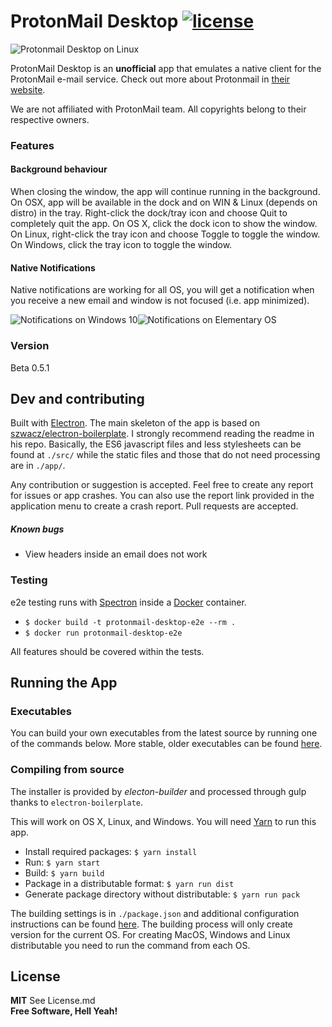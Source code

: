 ProtonMail Desktop [![license](https://img.shields.io/github/license/beatplus/protonmail.svg?style=flat-square)]()
======
![Protonmail Desktop on Linux](https://raw.githubusercontent.com/protonmail-desktop/application/master/media/linux-screenshot.png)

ProtonMail Desktop is an **unofficial** app that emulates a native client for the ProtonMail e-mail service. Check out more about Protonmail in [their website](https://protonmail.com).

We are not affiliated with ProtonMail team. All copyrights belong to their respective owners.

### Features

#### Background behaviour
When closing the window, the app will continue running in the background. On OSX, app will be available in the dock and on WIN & Linux (depends on distro) in the tray. Right-click the dock/tray icon and choose Quit to completely quit the app. On OS X, click the dock icon to show the window. On Linux, right-click the tray icon and choose Toggle to toggle the window. On Windows, click the tray icon to toggle the window.

#### Native Notifications
Native notifications are working for all OS, you will get a notification when you receive a new email and window is not focused (i.e. app minimized).

![Notifications on Windows 10](https://raw.githubusercontent.com/protonmail-desktop/application/master/media/win-notification.png)![Notifications on Elementary OS](https://raw.githubusercontent.com/protonmail-desktop/application/master/media/linux-notification.png)

### Version

Beta 0.5.1

## Dev and contributing

Built with [Electron](http://electron.atom.io). The main skeleton of the app is based on [szwacz/electron-boilerplate](https://github.com/szwacz/electron-boilerplate). I strongly recommend reading the readme in his repo. Basically, the ES6 javascript files and less stylesheets can be found at `./src/` while the static files and those that do not need processing are in `./app/`.

Any contribution or suggestion is accepted. Feel free to create any report for issues or app crashes. You can also use the report link provided in the application menu to create a crash report.
Pull requests are accepted.

##### Known bugs

* View headers inside an email does not work

### Testing
e2e testing runs with [Spectron](https://github.com/electron/spectron) inside a [Docker](https://docker.com) container.
- `$ docker build -t protonmail-desktop-e2e --rm .`
- `$ docker run protonmail-desktop-e2e`

All features should be covered within the tests.

## Running the App

### Executables

You can build your own executables from the latest source by running one of the commands below. More stable, older executables can be found [here](https://github.com/BeatPlus/Protonmail/releases).

### Compiling from source
The installer is provided by *electon-builder* and processed through gulp thanks to `electron-boilerplate`.

This will work on OS X, Linux, and Windows. You will need [Yarn](https://yarnpkg.com/en/docs/install) to run this app.
- Install required packages: `$ yarn install`
- Run: `$ yarn start`
- Build: `$ yarn build`
- Package in a distributable format: `$ yarn run dist`
- Generate package directory without distributable: `$ yarn run pack`

The building settings is in `./package.json` and additional configuration instructions can be found [here](https://github.com/electron-userland/electron-builder/wiki/Options). The building process will only create version for the current OS. For creating MacOS, Windows and Linux distributable you need to run the command from each OS.


License
----
**MIT** See License.md  
**Free Software, Hell Yeah!**
